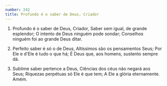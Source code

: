 ```yaml
---
number: 242
title: Profundo é o saber de Deus, Criador
---
```


1. Profundo é o saber de Deus, Criador,
  Saber sem igual, de grande esplendor;
  O intento de Deus ninguém pode sondar;
  Conselhos ninguém foi ao grande Deus ditar.

2. Perfeito saber é só o de Deus,
  Altíssimos são os pensamentos Seus;
  Por Ele e d'Ele é tudo o que há;
  É Deus que, aos homens, sustento sempre dá.

3. Sublime saber pertence a Deus,
  Ciências dos céus não negará aos Seus;
  Riquezas perpétuas só Ele é que tem;
  A Ele a glória eternamente. Amém.
